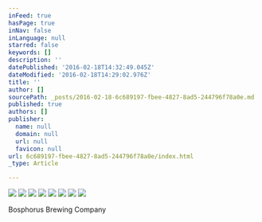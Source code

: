 ```yaml
---
inFeed: true
hasPage: true
inNav: false
inLanguage: null
starred: false
keywords: []
description: ''
datePublished: '2016-02-18T14:32:49.045Z'
dateModified: '2016-02-18T14:29:02.976Z'
title: ''
author: []
sourcePath: _posts/2016-02-18-6c689197-fbee-4827-8ad5-244796f78a0e.md
published: true
authors: []
publisher:
  name: null
  domain: null
  url: null
  favicon: null
url: 6c689197-fbee-4827-8ad5-244796f78a0e/index.html
_type: Article

---
```

![](https://the-grid-user-content.s3-us-west-2.amazonaws.com/61f61f2a-0daf-4663-b4ed-b7c57755a304.jpg)
![](https://the-grid-user-content.s3-us-west-2.amazonaws.com/1b7cdf44-f26f-40ed-ae29-b0a08c0925d2.jpg)
![](https://the-grid-user-content.s3-us-west-2.amazonaws.com/bfd0bfc5-ff3e-4b3c-9aa0-16612232cd1f.jpg)
![](https://the-grid-user-content.s3-us-west-2.amazonaws.com/f6a65614-8240-47e6-91ac-266478ed1d03.jpg)
![](https://the-grid-user-content.s3-us-west-2.amazonaws.com/a2252255-54e3-43c5-b518-6f3ea1d14e8f.jpg)
![](https://the-grid-user-content.s3-us-west-2.amazonaws.com/e5c2f766-c72e-4781-b5bf-7bdf6c83b380.jpg)
![](https://the-grid-user-content.s3-us-west-2.amazonaws.com/f156d331-6922-45b5-9185-ab59c7dc69dc.jpg)
![](https://the-grid-user-content.s3-us-west-2.amazonaws.com/92377148-796f-4be0-8db6-3c3dd320f34e.jpg)

Bosphorus Brewing Company